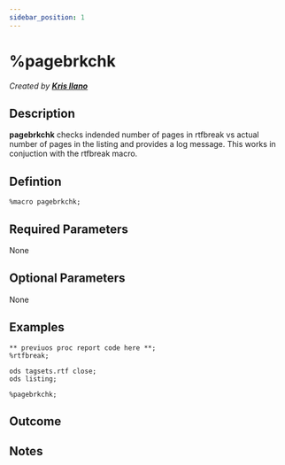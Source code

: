 ```yaml
---
sidebar_position: 1
---
```


# %pagebrkchk

_Created by [**Kris Ilano**](mailto:kristoffer.ilano@emanatebiostats.com?subject=User%20Guide:%pagebrkchk)_

## Description

**pagebrkchk** checks indended number of pages in rtfbreak vs actual number of pages in the listing and provides a log message. This works in conjuction with the rtfbreak macro.

## Defintion

```sas
%macro pagebrkchk;
```

## Required Parameters

None

## Optional Parameters

None

## Examples

```sas
** previuos proc report code here **;
%rtfbreak;

ods tagsets.rtf close;
ods listing;

%pagebrkchk;
```

## Outcome

## Notes

